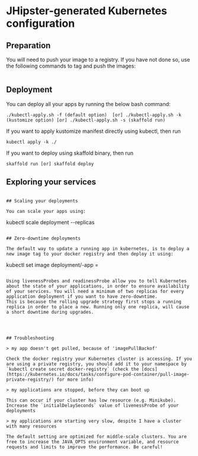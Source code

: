 # JHipster-generated Kubernetes configuration

## Preparation

You will need to push your image to a registry. If you have not done so, use the following commands to tag and push the images:

```

```

## Deployment

You can deploy all your apps by running the below bash command:

```
./kubectl-apply.sh -f (default option)  [or] ./kubectl-apply.sh -k (kustomize option) [or] ./kubectl-apply.sh -s (skaffold run)
```

If you want to apply kustomize manifest directly using kubectl, then run

```
kubectl apply -k ./
```

If you want to deploy using skaffold binary, then run

```
skaffold run [or] skaffold deploy
```

## Exploring your services

```

## Scaling your deployments

You can scale your apps using:

```

kubectl scale deployment <app-name> --replicas <replica-count>

```

## Zero-downtime deployments

The default way to update a running app in kubernetes, is to deploy a new image tag to your docker registry and then deploy it using:

```

kubectl set image deployment/<app-name>-app <app-name>=<new-image>

```

Using livenessProbes and readinessProbe allow you to tell Kubernetes about the state of your applications, in order to ensure availability of your services. You will need a minimum of two replicas for every application deployment if you want to have zero-downtime.
This is because the rolling upgrade strategy first stops a running replica in order to place a new. Running only one replica, will cause a short downtime during upgrades.




## Troubleshooting

> my app doesn't get pulled, because of 'imagePullBackof'

Check the docker registry your Kubernetes cluster is accessing. If you are using a private registry, you should add it to your namespace by `kubectl create secret docker-registry` (check the [docs](https://kubernetes.io/docs/tasks/configure-pod-container/pull-image-private-registry/) for more info)

> my applications are stopped, before they can boot up

This can occur if your cluster has low resource (e.g. Minikube). Increase the `initialDelaySeconds` value of livenessProbe of your deployments

> my applications are starting very slow, despite I have a cluster with many resources

The default setting are optimized for middle-scale clusters. You are free to increase the JAVA_OPTS environment variable, and resource requests and limits to improve the performance. Be careful!

```
